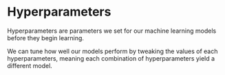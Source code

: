 # Hyperparameters

Hyperparameters are parameters we set for our machine learning models before they begin learning.

We can tune how well our models perform by tweaking the values of each hyperparameters, meaning each combination of hyperparameters yield a different model.